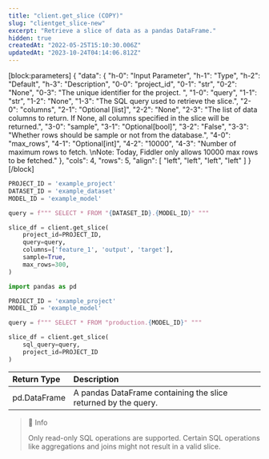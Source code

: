 ```yaml
---
title: "client.get_slice (COPY)"
slug: "clientget_slice-new"
excerpt: "Retrieve a slice of data as a pandas DataFrame."
hidden: true
createdAt: "2022-05-25T15:10:30.006Z"
updatedAt: "2023-10-24T04:14:06.812Z"
---
```

[block:parameters]
{
  "data": {
    "h-0": "Input Parameter",
    "h-1": "Type",
    "h-2": "Default",
    "h-3": "Description",
    "0-0": "project_id",
    "0-1": "str",
    "0-2": "None",
    "0-3": "The unique identifier for the project. ",
    "1-0": "query",
    "1-1": "str",
    "1-2": "None",
    "1-3": "The SQL query used to retrieve the slice.",
    "2-0": "columns",
    "2-1": "Optional [list]",
    "2-2": "None",
    "2-3": "The list of data columns to return. If None, all columns specified in the slice will be returned.",
    "3-0": "sample",
    "3-1": "Optional[bool]",
    "3-2": "False",
    "3-3": "Whether rows should be sample or not from the database.",
    "4-0": "max_rows",
    "4-1": "Optional[int]",
    "4-2": "10000",
    "4-3": "Number of maximum rows to fetch.  \nNote: Today, Fiddler only allows 10000 max rows to be fetched."
  },
  "cols": 4,
  "rows": 5,
  "align": [
    "left",
    "left",
    "left",
    "left"
  ]
}
[/block]

```python Usage - Query a dataset
PROJECT_ID = 'example_project'
DATASET_ID = 'example_dataset'
MODEL_ID = 'example_model'

query = f""" SELECT * FROM "{DATASET_ID}.{MODEL_ID}" """

slice_df = client.get_slice(
    project_id=PROJECT_ID,
  	query=query,
  	columns=['feature_1', 'output', 'target'],
  	sample=True,
  	max_rows=300,
)
```
```python Usage - Query published events
import pandas as pd

PROJECT_ID = 'example_project'
MODEL_ID = 'example_model'

query = f""" SELECT * FROM "production.{MODEL_ID}" """

slice_df = client.get_slice(
    sql_query=query,
    project_id=PROJECT_ID
)
```

| Return Type  | Description                                                    |
| :----------- | :------------------------------------------------------------- |
| pd.DataFrame | A pandas DataFrame containing the slice returned by the query. |

> 📘 Info
> 
> Only read-only SQL operations are supported. Certain SQL operations like aggregations and joins might not result in a valid slice.
